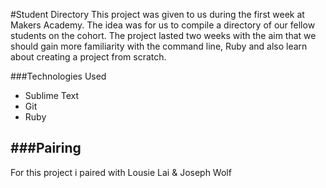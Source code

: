 #Student Directory
This project was given to us during the first week at Makers Academy. The idea was for us to compile a directory of our fellow students on the cohort. The project lasted two weeks with the aim that we should gain more familiarity with the command line, Ruby and also learn about creating a project from scratch.

###Technologies Used
- Sublime Text
- Git
- Ruby

###Pairing
----------
For this project i paired with
Lousie Lai & Joseph Wolf 
